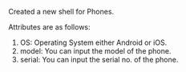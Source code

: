 Created a new shell for Phones.

Attributes are as follows:
1. OS: Operating System either Android or iOS.
2. model: You can input the model of the phone.
3. serial: You can input the serial no. of the phone.
